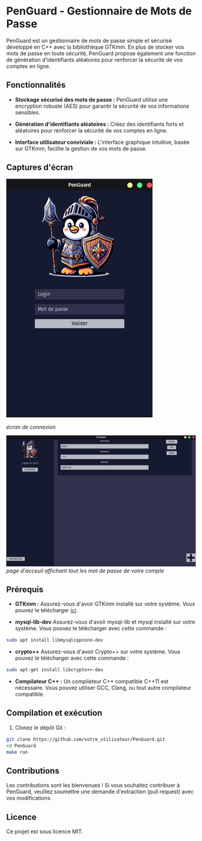# PenGuard - Gestionnaire de Mots de Passe

PenGuard est un gestionnaire de mots de passe simple et sécurisé développé en C++ avec la bibliothèque GTKmm. En plus de stocker vos mots de passe en toute sécurité, PenGuard propose également une fonction de génération d'identifiants aléatoires pour renforcer la sécurité de vos comptes en ligne.

## Fonctionnalités

- **Stockage sécurisé des mots de passe :** PenGuard utilise une encryption robuste (AES) pour garantir la sécurité de vos informations sensibles.
  
- **Génération d'identifiants aléatoires :** Créez des identifiants forts et aléatoires pour renforcer la sécurité de vos comptes en ligne.

- **Interface utilisateur conviviale :** L'interface graphique intuitive, basée sur GTKmm, facilite la gestion de vos mots de passe.

## Captures d'écran

![Capture d'écran 1](/src/assets/screenshots/login.png)

*écran de connexion*

![Capture d'écran 2](/src/assets/screenshots/logged.png)
*page d'acceuil affichant tout les mot de passe de votre compte*

## Prérequis

- **GTKmm :** Assurez-vous d'avoir GTKmm installé sur votre système. Vous pouvez le télécharger [ici](https://www.gtkmm.org/).

- **mysql-lib-dev** Assurez-vous d'avoir mysql-lib et mysql installé sur votre système. Vous pouvez le télécharger avec cette commande :
```bash
sudo apt install libmysqlcppconn-dev
```

- **crypto++** Assurez-vous d'avoir Crypto++ sur votre système. Vous pouvez le télécharger avec cette commande :
```bash
sudo apt-get install libcrypto++-dev
```
 
- **Compilateur C++ :** Un compilateur C++ compatible C++11 est nécessaire. Vous pouvez utiliser GCC, Clang, ou tout autre compilateur compatible.

## Compilation et exécution

1. Clonez le dépôt Git :

```bash
git clone https://github.com/votre_utilisateur/PenGuard.git
cd PenGuard
make run
```

## Contributions

Les contributions sont les bienvenues ! Si vous souhaitez contribuer à PenGuard, veuillez soumettre une demande d'extraction (pull request) avec vos modifications.

## Licence

Ce projet est sous licence MIT.
